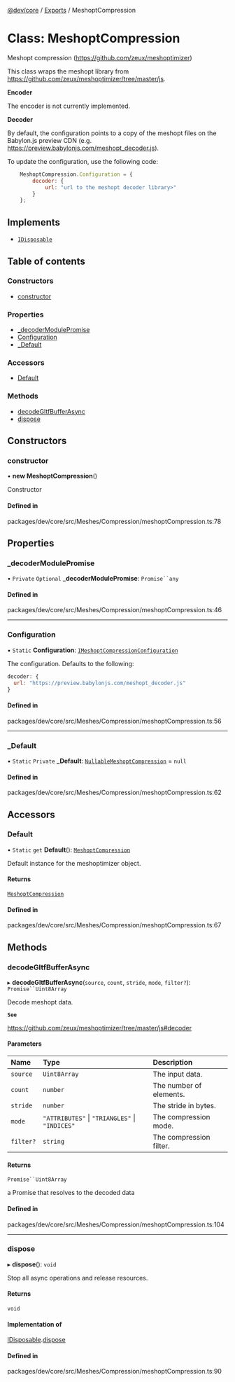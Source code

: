 [@dev/core](../README.md) / [Exports](../modules.md) / MeshoptCompression

# Class: MeshoptCompression

Meshopt compression (https://github.com/zeux/meshoptimizer)

This class wraps the meshopt library from https://github.com/zeux/meshoptimizer/tree/master/js.

**Encoder**

The encoder is not currently implemented.

**Decoder**

By default, the configuration points to a copy of the meshopt files on the Babylon.js preview CDN (e.g. https://preview.babylonjs.com/meshopt_decoder.js).

To update the configuration, use the following code:
```javascript
    MeshoptCompression.Configuration = {
        decoder: {
            url: "url to the meshopt decoder library>"
        }
    };
```

## Implements

- [`IDisposable`](../interfaces/IDisposable.md)

## Table of contents

### Constructors

- [constructor](MeshoptCompression.md#constructor)

### Properties

- [\_decoderModulePromise](MeshoptCompression.md#_decodermodulepromise)
- [Configuration](MeshoptCompression.md#configuration)
- [\_Default](MeshoptCompression.md#_default)

### Accessors

- [Default](MeshoptCompression.md#default)

### Methods

- [decodeGltfBufferAsync](MeshoptCompression.md#decodegltfbufferasync)
- [dispose](MeshoptCompression.md#dispose)

## Constructors

### constructor

• **new MeshoptCompression**()

Constructor

#### Defined in

packages/dev/core/src/Meshes/Compression/meshoptCompression.ts:78

## Properties

### \_decoderModulePromise

• `Private` `Optional` **\_decoderModulePromise**: `Promise``any`

#### Defined in

packages/dev/core/src/Meshes/Compression/meshoptCompression.ts:46

___

### Configuration

▪ `Static` **Configuration**: [`IMeshoptCompressionConfiguration`](../interfaces/IMeshoptCompressionConfiguration.md)

The configuration. Defaults to the following:
```javascript
decoder: {
  url: "https://preview.babylonjs.com/meshopt_decoder.js"
}
```

#### Defined in

packages/dev/core/src/Meshes/Compression/meshoptCompression.ts:56

___

### \_Default

▪ `Static` `Private` **\_Default**: [`Nullable`](../modules.md#nullable)[`MeshoptCompression`](MeshoptCompression.md) = `null`

#### Defined in

packages/dev/core/src/Meshes/Compression/meshoptCompression.ts:62

## Accessors

### Default

• `Static` `get` **Default**(): [`MeshoptCompression`](MeshoptCompression.md)

Default instance for the meshoptimizer object.

#### Returns

[`MeshoptCompression`](MeshoptCompression.md)

#### Defined in

packages/dev/core/src/Meshes/Compression/meshoptCompression.ts:67

## Methods

### decodeGltfBufferAsync

▸ **decodeGltfBufferAsync**(`source`, `count`, `stride`, `mode`, `filter?`): `Promise``Uint8Array`

Decode meshopt data.

**`See`**

https://github.com/zeux/meshoptimizer/tree/master/js#decoder

#### Parameters

| Name | Type | Description |
| :------ | :------ | :------ |
| `source` | `Uint8Array` | The input data. |
| `count` | `number` | The number of elements. |
| `stride` | `number` | The stride in bytes. |
| `mode` | ``"ATTRIBUTES"`` \| ``"TRIANGLES"`` \| ``"INDICES"`` | The compression mode. |
| `filter?` | `string` | The compression filter. |

#### Returns

`Promise``Uint8Array`

a Promise that resolves to the decoded data

#### Defined in

packages/dev/core/src/Meshes/Compression/meshoptCompression.ts:104

___

### dispose

▸ **dispose**(): `void`

Stop all async operations and release resources.

#### Returns

`void`

#### Implementation of

[IDisposable](../interfaces/IDisposable.md).[dispose](../interfaces/IDisposable.md#dispose)

#### Defined in

packages/dev/core/src/Meshes/Compression/meshoptCompression.ts:90
